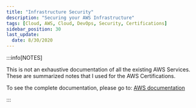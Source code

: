 ```yaml
---
title: "Infrastructure Security"
description: "Securing your AWS Infrastructure"
tags: [Cloud, AWS, Cloud, DevOps, Security, Certifications]
sidebar_position: 30
last_update:
  date: 8/30/2020
---
```



:::info[NOTES]

This is not an exhaustive documentation of all the existing AWS Services. These are summarized notes that I used for the AWS Certifications.

To see the complete documentation, please go to: [AWS documentation](https://docs.aws.amazon.com/)

:::

<!-- 
## EC2 Keypairs 

Keypairs are used to interact with EC2 instances without entering any username or passwords. 

- [Amazon EC2 key pairs and Linux instances](https://docs.aws.amazon.com/AWSEC2/latest/UserGuide/ec2-key-pairs.html)
- [Create key pairs](https://docs.aws.amazon.com/AWSEC2/latest/UserGuide/create-key-pairs.html)

To connect to the EC2 instance using the generated/downloaded keypair:

```bash
ssh -i keyfile.pem ec2-user@10.1.2.3 
```

**Change permissions**
When you first generate a keypair in the AWS console and download it locally, the default permissions of the keypair is **777**. When you use it to connect to the EC2 instance for the first time, you'll get prompted with an error:

```bash
WARNING: UNPROTECTED KEY FILE! 
```
To change the permissions, use the command below. **400** permissions means only the owner can use it. 

```bash
sudo chmod 400 keyfile.pem 
```

**Generating keypair locally**
We can also generate a keypair from any Linux machine using the command below.

```bash
ssh-keygen -t rsa -n 4096 
```

This will generate a key pair:

- private key (only you should have it)
- public key (can be shared with anyone)

We can then import the public key onto the EC2 menu. To learn more, see:

- [Import the public key to Amazon EC2](https://docs.aws.amazon.com/AWSEC2/latest/UserGuide/create-key-pairs.html#how-to-generate-your-own-key-and-import-it-to-aws)
- [man ssh-keygen.](https://man7.org/linux/man-pages/man1/ssh-keygen.1.html)

**Invalidate the key**
When you delete the keypair in the EC2 menu, it will only prevent any future usage of that key. However if you have existing instances that use that keypair, the keypair can still be used to connect to those instance.

To fully revoke the keypair, login to any machines that are using the keypair and delete the key from the machine:

```bash
sudo vi ~/.ssh/authorized_keys  
```

## Hypervisors, Isolation, and Dedicated Instances

### Hypervisors

This is the engine that sits on top of physical machines which allows us to run virtual machines on top of the machines.

- Xen is the hypervisor used by most instance types
- newest types uses KVM
- guest OS run as either of the two:
    - Paravirtualization (PV)
    - Hardware Virtual Machine (HVM) - recommended

### Isolations 

The hypervsor can only be accessed by AWS administrators when there is a valid business case.

- access is heavily scrutinized, logged, audited, and revoked afterwards
- in this setup, there is full control over virtual machines 
- AWS does not have access to the virtual machines
- when VM is terminated, guest memory is scrubbed 

### Dedicated Hosts vs. Dedicated Instances 

A dedicated instance may or may not share the physical host with shared instances, from the same AWS account. 

- gives you dedicated hardware, but shared instances can still run in same host
- shared instances can still be deployed in the same underlying hardware 
- billing is per instance

A dedicated host gives you control about instance placement in that physical host.

- gives you dedicated hardware 
- visibility over CPU cores, sockers, etc.
- billing is per host

![](/img/docs/dedicatedhosts-vs-dedicated-instances.png)

## AWS Systems Manager (SSM)

This allows you to centralize operational data from multiple AWS services and automate tasks across your AWS resources.

- Insights 
- Compliance
- Inventory
- Automation 

### AWS Systems Manager: Parameter Store 

We can use Parameter Store to store and retrieve any parameter, such as usernames, passwords, and API keys.

- can be in plain text or encrypted (SecureString)
- maximum size per parameter is 4KB (standard)
- maximum size for advanced is 8KB 
- no additional cost since integrated with AWS SSM
- built-in integration with different services

### AWS Systems Manager: Run Command 

This automation tool allows us to run a command in a given group of systems (manual or tag-based selection).

- SSM agent needs to be installed in the EC2 Instances
- can be used with on-premise servers
- commands can be issued through: 
    - AWS console
    - AWS CLI 
    - AWS SDKs
 
## AWS VPC 

Amazon Virtual Private Cloud (Amazon VPC) enables you to launch AWS resources into a virtual network that you've defined. This virtual network closely resembles a traditional network that you'd operate in your own data center, with the benefits of using the scalable infrastructure of AWS.

- a VPC can only be associated with one single AWS region 
- this means its is a regional-scope resource 
- you can have more than 1 VPC per region 
- can have one or more subnets (either public or private)
- a subnet is availability zone-scope within the same VPC region

![](/img/docs/awsvpcdiagramscope.png)


### NACLs vs. Security Groups 

Network ACLs (NACLs) is applied into the entire subnet which serves as some sort of a firewall for the subnet.

- define incoming and outgoing connectivity

Security groups are applied on the specific instance.

- allowing connections via ports

### VPC Connectivity Options 

To enable internet connectivity:

- NAT Instance or NAT Gateway (connections within VPC)
- VPN or Direct Connect (connections to on-premise DC)

**A few notes on NAT Instances:**

- disable instance source/destination checks before using 
- must be in a public subnet
- requires a route from private subnet to the NAT instance
- amount of traffic depends on the instance type

See [Comparison of NAT Gateway and NAT Instances.](https://docs.aws.amazon.com/vpc/latest/userguide/vpc-nat-comparison.html)

**VPN vs. Direct Connect** 

VPN Gateway:

- Connectivity is established via VPN tunnel, on top of the internet 
- Use multiple parallel VPN tunnels for fault tolerance and HA
- Cheaper than Direct Connect 

Direct Connect 

- Dedicated connectivity is established via a partner
- Use-case: consistent network performance and increased BW throughput 
- More expensive than VPN Gateway

See [AWS Direct Connect + VPN.](https://docs.aws.amazon.com/whitepapers/latest/aws-vpc-connectivity-options/aws-direct-connect-vpn.html)

![](/img/docs/vpnvsdirectconnectaws.png)

## AWS Marketplace Security Products

There are some capabilities that AWS does not offer as a feature, but is available through third-party vendors. These capabilities include:

- IDS/Network Packet Inspection 
- Penetration Testing

AWS does not provide network packet inspection, but we can utilize:

- VPC Flow Logs
- WAF Shield 
- EC3 with IPTables

Recommended wat is to use third-party solution such as:

- Trend Micro
- Alertlogic 

For penetration testing, this is allowed **for some AWS services without prior approval.** See [AWS Penetration Testing.](https://aws.amazon.com/security/penetration-testing/) -->
